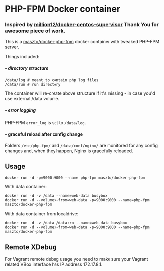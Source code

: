 # PHP-FPM Docker container

### Inspired by [million12/docker-centos-supervisor](https://github.com/million12/docker-centos-supervisor) Thank You for awesome piece of work.

This is a [maszto/docker-php-fpm](https://registry.hub.docker.com/u/maszto/docker-php-fpm/) docker container with tweaked PHP-FPM server.

Things included:

##### - directory structure
```
/data/log # meant to contain php log files
/data/run # run directory
```
The container will re-create above structure if it's missing - in case you'd use external /data volume.

##### - error logging

PHP-FPM `error_log` is set to `/data/log`.

#### - graceful reload after config change

Folders `/etc/php-fpm/` and `/data/conf/nginx/` are monitored for any config changes and, when they happen, Nginx is gracefully reloaded.


## Usage

`docker run -d -p=9000:9000 --name php-fpm maszto/docker-php-fpm`

With data container:  
```
docker run -d -v /data --name=web-data busybox
docker run -d --volumes-from=web-data -p=9000:9000 --name=php-fpm maszto/docker-php-fpm
```

With data container from localdrive:  
```
docker run -d -v /data:/data:ro --name=web-data busybox
docker run -d --volumes-from=web-data -p=9000:9000 --name=php-fpm maszto/docker-php-fpm
```

## Remote XDebug

For Vagrant remote debug usage you need to make sure your Vagrant related VBox interface has IP address 172.17.8.1.


